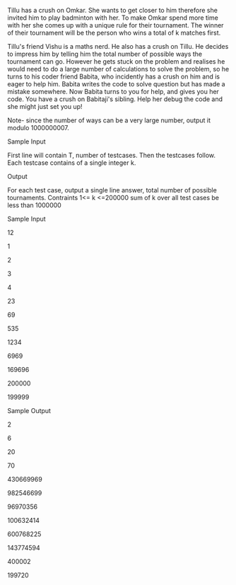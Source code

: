Tillu has a crush on Omkar. She wants to get closer to him therefore she invited him to play badminton with her.  To make Omkar spend more time with her she comes up with a unique rule for their tournament. The winner of their tournament will be the person who wins a total of k matches first.

Tillu's friend Vishu is a maths nerd. He also has a crush on Tillu. He decides to impress him by telling him the total number of possible ways the tournament can go. However he gets stuck on the problem and realises he would need to do a large number of calculations to solve the problem, so he turns to his coder friend Babita, who incidently has a crush on him and is eager to help him. Babita writes the code to solve question but has made a mistake somewhere. Now Babita turns to you for help, and gives you her code. You have a crush on Babitaji's sibling. Help her debug the code and she might just set you up!

Note- since the number of ways can be a very large number, output it modulo 1000000007.



Sample Input

First line will contain T, number of testcases. Then the testcases follow.
Each testcase contains of a single integer k.


Output

For each test case, output a single line answer, total number of possible tournaments. 
Contraints
1<= k <=200000
sum of k over all test cases be less than 1000000



Sample Input



12

1

2

3

4

23

69

535

1234

6969

169696

200000

199999




Sample Output



2

6

20

70

430669969

982546699

96970356

100632414

600768225

143774594

400002

199720
